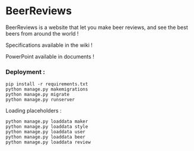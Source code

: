 # BeerReviews
BeerReviews is a website that let you make beer reviews, and see the best beers from around the world !

Specifications available in the wiki !

PowerPoint available in documents !

### Deployment : 

```shell
pip install -r requirements.txt
python manage.py makemigrations
python manage.py migrate
python manage.py runserver
```

Loading placeholders : 
```
python manage.py loaddata maker
python manage.py loaddata style
python manage.py loaddata user
python manage.py loaddata beer
python manage.py loaddata review
```
